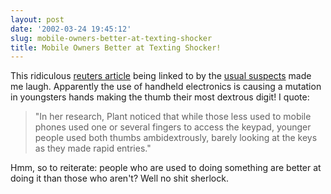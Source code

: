 ```yaml
---
layout: post
date: '2002-03-24 19:45:12'
slug: mobile-owners-better-at-texting-shocker
title: Mobile Owners Better at Texting Shocker!
---
```


This ridiculous [reuters article](http://www.reuters.com/news_article.jhtml?type=sciencenews&amp;StoryID=734520) being linked to by the [usual suspects](http://www.slashdot.org) made me laugh. Apparently the use of handheld electronics is causing a mutation in youngsters hands making the thumb their most dextrous digit! I quote:

<blockquote>"In her research, Plant noticed that while those less used to mobile phones used one or several fingers to access the keypad, younger people used both thumbs ambidextrously, barely looking at the keys as they made rapid entries."
</blockquote>
Hmm, so to reiterate: people who are used to doing something are better at doing it than those who aren't? Well no shit sherlock.